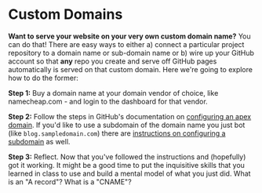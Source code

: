 # Custom Domains

**Want to serve your website on your very own custom domain name?** You can do that! There are easy ways to either a) connect a particular project repository to a domain name or sub-domain name or b) wire up your GitHub account so that **any** repo you create and serve off GitHub pages automatically is served on that custom domain. Here we're going to explore how to do the former:

**Step 1:** Buy a domain name at your domain vendor of choice, like namecheap.com - and login to the dashboard for that vendor. 

**Step 2:** Follow the steps in GitHub's documentation on [configuring an apex domain](https://docs.github.com/en/github/working-with-github-pages/managing-a-custom-domain-for-your-github-pages-site#configuring-an-apex-domain). If you'd like to use a subdomain of the domain name you just bot (like `blog.sampledomain.com`) there are [instructions on configuring a subdomain](https://docs.github.com/en/github/working-with-github-pages/managing-a-custom-domain-for-your-github-pages-site#configuring-a-subdomain) as well.

**Step 3:** Reflect. Now that you've followed the instructions and (hopefully) got it working. It might be a good time to put the inquisitive skills that you learned in class to use and build a mental model of what you just did. What is an "A record"? What is a "CNAME"?  
